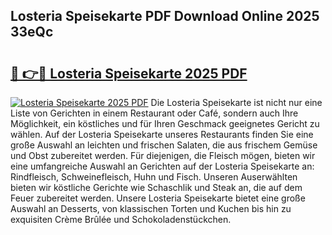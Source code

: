 ## Losteria Speisekarte PDF Download Online 2025 33eQc

# <h2><a href="http://gc7p1e.nevu.top/?p=Losteria+Speisekarte">🔗 👉🔴 Losteria Speisekarte 2025 PDF</a></h2>

[![Losteria Speisekarte 2025 PDF](https://i.imgur.com/dBaPXMq.png)](http://gc7p1e.nevu.top/?p=Losteria+Speisekarte)
Die Losteria Speisekarte ist nicht nur eine Liste von Gerichten in einem Restaurant oder Café, sondern auch Ihre Möglichkeit, ein köstliches und für Ihren Geschmack geeignetes Gericht zu wählen. Auf der Losteria Speisekarte unseres Restaurants finden Sie eine große Auswahl an leichten und frischen Salaten, die aus frischem Gemüse und Obst zubereitet werden. Für diejenigen, die Fleisch mögen, bieten wir eine umfangreiche Auswahl an Gerichten auf der Losteria Speisekarte an: Rindfleisch, Schweinefleisch, Huhn und Fisch. Unseren Auserwählten bieten wir köstliche Gerichte wie Schaschlik und Steak an, die auf dem Feuer zubereitet werden. Unsere Losteria Speisekarte bietet eine große Auswahl an Desserts, von klassischen Torten und Kuchen bis hin zu exquisiten Crème Brûlée und Schokoladenstückchen.
